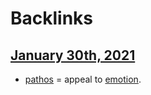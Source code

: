 
# Backlinks
## [January 30th, 2021](<January 30th, 2021.md>)
- [pathos](<pathos.md>) = appeal to [emotion](<emotion.md>).

